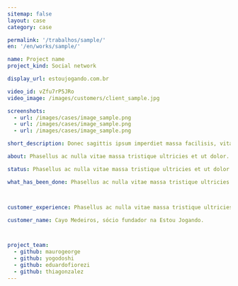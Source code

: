 ```yaml
---
sitemap: false
layout: case
category: case

permalink: '/trabalhos/sample/'
en: '/en/works/sample/'

name: Project name
project_kind: Social network

display_url: estoujogando.com.br

video_id: vZfu7rP5JRo
video_image: /images/customers/client_sample.jpg

screenshots:
  - url: /images/cases/image_sample.png
  - url: /images/cases/image_sample.png
  - url: /images/cases/image_sample.png

short_description: Donec sagittis ipsum imperdiet massa facilisis, vitae egestas magna consectetur. Suspendisse viverra lorem enim, at adipiscing arcu elementum vel.

about: Phasellus ac nulla vitae massa tristique ultricies et ut dolor. Praesent bibendum ipsum nec pulvinar sagittis. Nunc gravida auctor velit, eget fringilla purus consectetur sit amet. Praesent in risus erat. Curabitur in convallis lectus. Aliquam erat volutpat. Etiam libero enim, pellentesque in dignissim a, gravida quis diam.

status: Phasellus ac nulla vitae massa tristique ultricies et ut dolor. Praesent bibendum ipsum nec pulvinar sagittis. Nunc gravida auctor velit, eget fringilla purus consectetur sit amet. Praesent in risus erat. Curabitur in convallis lectus. Aliquam erat volutpat. Etiam libero enim, pellentesque in dignissim a, gravida quis diam.

what_has_been_done: Phasellus ac nulla vitae massa tristique ultricies et ut dolor. Praesent bibendum ipsum nec pulvinar sagittis. Nunc gravida auctor velit, eget fringilla purus consectetur sit amet. Praesent in risus erat. Curabitur in convallis lectus. Aliquam erat volutpat. Etiam libero enim, pellentesque in dignissim a, gravida quis diam.



customer_experience: Phasellus ac nulla vitae massa tristique ultricies et ut dolor. Praesent bibendum ipsum nec pulvinar sagittis. Nunc gravida auctor velit, eget fringilla purus consectetur sit amet. Praesent in risus erat. Curabitur in convallis lectus. Aliquam erat volutpat. Etiam libero enim, pellentesque in dignissim a, gravida quis diam.

customer_name: Cayo Medeiros, sócio fundador na Estou Jogando.



project_team:
  - github: maurogeorge
  - github: yogodoshi
  - github: eduardofiorezi
  - github: thiagonzalez
---
```

